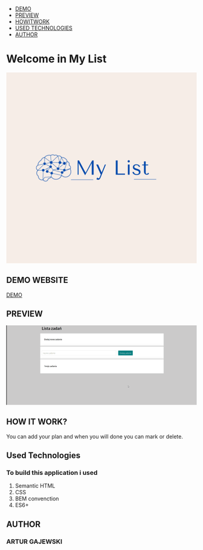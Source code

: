  - [DEMO](https://github.com/arturgajewski/currency-converter#demo-website)
 - [PREVIEW](https://github.com/arturgajewski/currency-converter#preview)
 - [HOWITWORK](https://github.com/arturgajewski/currency-converter#how-it-work)
 - [USED TECHNOLOGIES](https://github.com/arturgajewski/currency-converter#used-technologies)
 - [AUTHOR](https://github.com/arturgajewski/currency-converter#author)

# Welcome in My List 
![This is my first a list for people who often forget a lot of things to do and  for learning javasrcipt with you-code.pl](https://raw.githubusercontent.com/arturgajewski/to-do-list/main/images/my_list.png)

## DEMO WEBSITE

[DEMO](https://arturgajewski.github.io/to-do-list/)

## PREVIEW
![this is the preview MyList,you can see how it work](https://raw.githubusercontent.com/arturgajewski/to-do-list/main/images/mylisanimation.gif)
## HOW IT WORK?

You can add your plan and when you will done you can mark or delete.

##  Used Technologies

### To build this application i used
1.  Semantic HTML
2.  CSS
3.  BEM convenction
4.  ES6+

## AUTHOR 
### ARTUR GAJEWSKI
